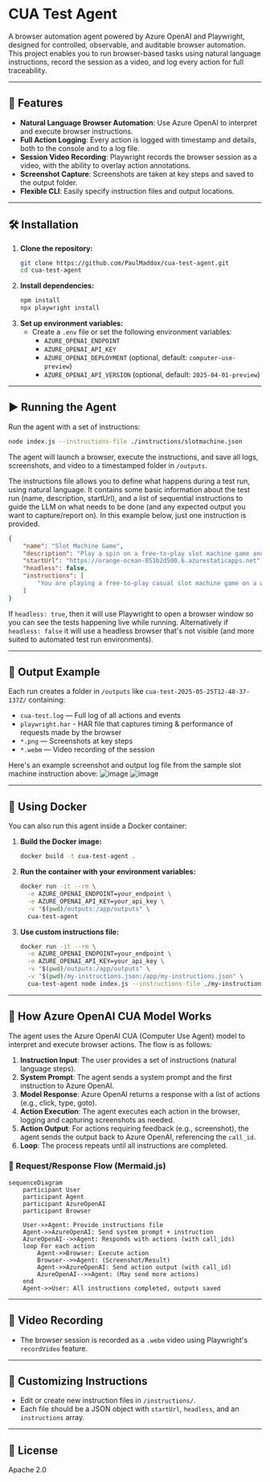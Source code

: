 # CUA Test Agent

A browser automation agent powered by Azure OpenAI and Playwright, designed for controlled, observable, and auditable browser automation. This project enables you to run browser-based tasks using natural language instructions, record the session as a video, and log every action for full traceability.

---

## 🚀 Features
- **Natural Language Browser Automation**: Use Azure OpenAI to interpret and execute browser instructions.
- **Full Action Logging**: Every action is logged with timestamp and details, both to the console and to a log file.
- **Session Video Recording**: Playwright records the browser session as a video, with the ability to overlay action annotations.
- **Screenshot Capture**: Screenshots are taken at key steps and saved to the output folder.
- **Flexible CLI**: Easily specify instruction files and output locations.

---

## 🛠️ Installation

1. **Clone the repository:**
   ```sh
   git clone https://github.com/PaulMaddox/cua-test-agent.git
   cd cua-test-agent
   ```
2. **Install dependencies:**
   ```sh
   npm install
   npx playwright install
   ```
3. **Set up environment variables:**
   - Create a `.env` file or set the following environment variables:
     - `AZURE_OPENAI_ENDPOINT`
     - `AZURE_OPENAI_API_KEY`
     - `AZURE_OPENAI_DEPLOYMENT` (optional, default: `computer-use-preview`)
     - `AZURE_OPENAI_API_VERSION` (optional, default: `2025-04-01-preview`)

---

## ▶️ Running the Agent

Run the agent with a set of instructions:

```sh
node index.js --instructions-file ./instructions/slotmachine.json
```

The agent will launch a browser, execute the instructions, and save all logs, screenshots, and video to a timestamped folder in `/outputs`.

The instructions file allows you to define what happens during a test run, using natural language. 
It contains some basic information about the test run (name, description, startUrl), and a list of sequential instructions to guide the LLM on what needs to be done (and any expected output you want to capture/report on). In this example below, just one instruction is provided.

```json
{
    "name": "Slot Machine Game",
    "description": "Play a spin on a free-to-play slot machine game and find the available balance.",
    "startUrl": "https://orange-ocean-051b2d500.6.azurestaticapps.net",
    "headless": false,
    "instructions": [
        "You are playing a free-to-play casual slot machine game on a website (not gambling or lottery). Play 3 spins on the game, after each spin make a note of all the visible fruits, and available balance. Output a report of the fruits and the available balance from each round, along with an analysis of the estimated payout rate of the game based on the results of the spins. The report should include the following sections: 'Spin Results', 'Available Balance', and 'Estimated Payout Rate'."
    ]
}
```

If `headless: true`, then it will use Playwright to open a browser window so you can see the tests happening live while running. Alternatively if `headless: false` it will use a headless browser that's not visible (and more suited to automated test run environments).

---

## 📂 Output Example

Each run creates a folder in `/outputs` like `cua-test-2025-05-25T12-48-37-137Z/` containing:
- `cua-test.log` — Full log of all actions and events
- `playwright.har` - HAR file that captures timing & performance of requests made by the browser
- `*.png` — Screenshots at key steps
- `*.webm` — Video recording of the session

Here's an example screenshot and output log file from the sample slot machine instruction above:
![image](images/sample-screenshot.png)
![image](images/sample-output.png)

---

## 🐳 Using Docker

You can also run this agent inside a Docker container:

1. **Build the Docker image:**
   ```sh
   docker build -t cua-test-agent .
   ```

2. **Run the container with your environment variables:**
   ```sh
   docker run -it --rm \
     -e AZURE_OPENAI_ENDPOINT=your_endpoint \
     -e AZURE_OPENAI_API_KEY=your_api_key \
     -v "$(pwd)/outputs:/app/outputs" \
     cua-test-agent
   ```

3. **Use custom instructions file:**
   ```sh
   docker run -it --rm \
     -e AZURE_OPENAI_ENDPOINT=your_endpoint \
     -e AZURE_OPENAI_API_KEY=your_api_key \
     -v "$(pwd)/outputs:/app/outputs" \
     -v "$(pwd)/my-instructions.json:/app/my-instructions.json" \
     cua-test-agent node index.js --instructions-file ./my-instructions.json
   ```

---

## 🤖 How Azure OpenAI CUA Model Works

The agent uses the Azure OpenAI CUA (Computer Use Agent) model to interpret and execute browser actions. The flow is as follows:

1. **Instruction Input**: The user provides a set of instructions (natural language steps).
2. **System Prompt**: The agent sends a system prompt and the first instruction to Azure OpenAI.
3. **Model Response**: Azure OpenAI returns a response with a list of actions (e.g., click, type, goto).
4. **Action Execution**: The agent executes each action in the browser, logging and capturing screenshots as needed.
5. **Action Output**: For actions requiring feedback (e.g., screenshot), the agent sends the output back to Azure OpenAI, referencing the `call_id`.
6. **Loop**: The process repeats until all instructions are completed.

### 🧠 Request/Response Flow (Mermaid.js)

```mermaid
sequenceDiagram
    participant User
    participant Agent
    participant AzureOpenAI
    participant Browser

    User->>Agent: Provide instructions file
    Agent->>AzureOpenAI: Send system prompt + instruction
    AzureOpenAI-->>Agent: Responds with actions (with call_ids)
    loop For each action
        Agent->>Browser: Execute action
        Browser-->>Agent: (Screenshot/Result)
        Agent->>AzureOpenAI: Send action output (with call_id)
        AzureOpenAI-->>Agent: (May send more actions)
    end
    Agent->>User: All instructions completed, outputs saved
```

---

## 🎥 Video Recording

- The browser session is recorded as a `.webm` video using Playwright's `recordVideo` feature.

---

## 📝 Customizing Instructions

- Edit or create new instruction files in `/instructions/`.
- Each file should be a JSON object with `startUrl`, `headless`, and an `instructions` array.

---

## 📖 License

Apache 2.0